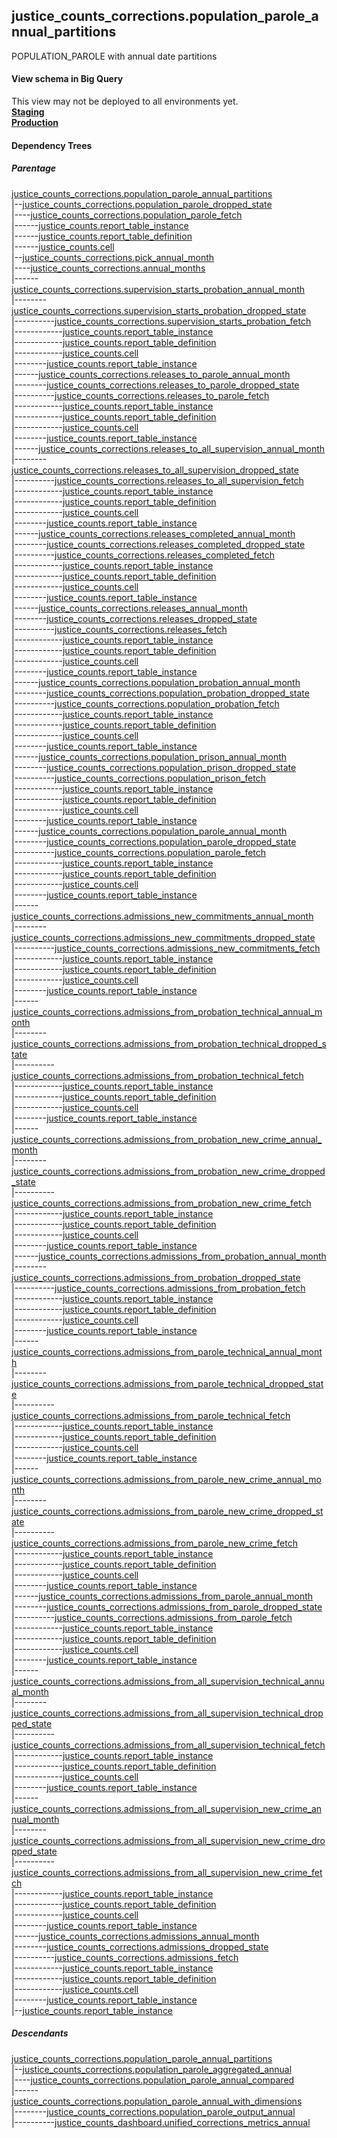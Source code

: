 ## justice_counts_corrections.population_parole_annual_partitions
POPULATION_PAROLE with annual date partitions

#### View schema in Big Query
This view may not be deployed to all environments yet.<br/>
[**Staging**](https://console.cloud.google.com/bigquery?pli=1&p=recidiviz-staging&page=table&project=recidiviz-staging&d=justice_counts_corrections&t=population_parole_annual_partitions)
<br/>
[**Production**](https://console.cloud.google.com/bigquery?pli=1&p=recidiviz-123&page=table&project=recidiviz-123&d=justice_counts_corrections&t=population_parole_annual_partitions)
<br/>

#### Dependency Trees

##### Parentage
[justice_counts_corrections.population_parole_annual_partitions](../justice_counts_corrections/population_parole_annual_partitions.md) <br/>
|--[justice_counts_corrections.population_parole_dropped_state](../justice_counts_corrections/population_parole_dropped_state.md) <br/>
|----[justice_counts_corrections.population_parole_fetch](../justice_counts_corrections/population_parole_fetch.md) <br/>
|------[justice_counts.report_table_instance](../justice_counts/report_table_instance.md) <br/>
|------[justice_counts.report_table_definition](../justice_counts/report_table_definition.md) <br/>
|------[justice_counts.cell](../justice_counts/cell.md) <br/>
|--[justice_counts_corrections.pick_annual_month](../justice_counts_corrections/pick_annual_month.md) <br/>
|----[justice_counts_corrections.annual_months](../justice_counts_corrections/annual_months.md) <br/>
|------[justice_counts_corrections.supervision_starts_probation_annual_month](../justice_counts_corrections/supervision_starts_probation_annual_month.md) <br/>
|--------[justice_counts_corrections.supervision_starts_probation_dropped_state](../justice_counts_corrections/supervision_starts_probation_dropped_state.md) <br/>
|----------[justice_counts_corrections.supervision_starts_probation_fetch](../justice_counts_corrections/supervision_starts_probation_fetch.md) <br/>
|------------[justice_counts.report_table_instance](../justice_counts/report_table_instance.md) <br/>
|------------[justice_counts.report_table_definition](../justice_counts/report_table_definition.md) <br/>
|------------[justice_counts.cell](../justice_counts/cell.md) <br/>
|--------[justice_counts.report_table_instance](../justice_counts/report_table_instance.md) <br/>
|------[justice_counts_corrections.releases_to_parole_annual_month](../justice_counts_corrections/releases_to_parole_annual_month.md) <br/>
|--------[justice_counts_corrections.releases_to_parole_dropped_state](../justice_counts_corrections/releases_to_parole_dropped_state.md) <br/>
|----------[justice_counts_corrections.releases_to_parole_fetch](../justice_counts_corrections/releases_to_parole_fetch.md) <br/>
|------------[justice_counts.report_table_instance](../justice_counts/report_table_instance.md) <br/>
|------------[justice_counts.report_table_definition](../justice_counts/report_table_definition.md) <br/>
|------------[justice_counts.cell](../justice_counts/cell.md) <br/>
|--------[justice_counts.report_table_instance](../justice_counts/report_table_instance.md) <br/>
|------[justice_counts_corrections.releases_to_all_supervision_annual_month](../justice_counts_corrections/releases_to_all_supervision_annual_month.md) <br/>
|--------[justice_counts_corrections.releases_to_all_supervision_dropped_state](../justice_counts_corrections/releases_to_all_supervision_dropped_state.md) <br/>
|----------[justice_counts_corrections.releases_to_all_supervision_fetch](../justice_counts_corrections/releases_to_all_supervision_fetch.md) <br/>
|------------[justice_counts.report_table_instance](../justice_counts/report_table_instance.md) <br/>
|------------[justice_counts.report_table_definition](../justice_counts/report_table_definition.md) <br/>
|------------[justice_counts.cell](../justice_counts/cell.md) <br/>
|--------[justice_counts.report_table_instance](../justice_counts/report_table_instance.md) <br/>
|------[justice_counts_corrections.releases_completed_annual_month](../justice_counts_corrections/releases_completed_annual_month.md) <br/>
|--------[justice_counts_corrections.releases_completed_dropped_state](../justice_counts_corrections/releases_completed_dropped_state.md) <br/>
|----------[justice_counts_corrections.releases_completed_fetch](../justice_counts_corrections/releases_completed_fetch.md) <br/>
|------------[justice_counts.report_table_instance](../justice_counts/report_table_instance.md) <br/>
|------------[justice_counts.report_table_definition](../justice_counts/report_table_definition.md) <br/>
|------------[justice_counts.cell](../justice_counts/cell.md) <br/>
|--------[justice_counts.report_table_instance](../justice_counts/report_table_instance.md) <br/>
|------[justice_counts_corrections.releases_annual_month](../justice_counts_corrections/releases_annual_month.md) <br/>
|--------[justice_counts_corrections.releases_dropped_state](../justice_counts_corrections/releases_dropped_state.md) <br/>
|----------[justice_counts_corrections.releases_fetch](../justice_counts_corrections/releases_fetch.md) <br/>
|------------[justice_counts.report_table_instance](../justice_counts/report_table_instance.md) <br/>
|------------[justice_counts.report_table_definition](../justice_counts/report_table_definition.md) <br/>
|------------[justice_counts.cell](../justice_counts/cell.md) <br/>
|--------[justice_counts.report_table_instance](../justice_counts/report_table_instance.md) <br/>
|------[justice_counts_corrections.population_probation_annual_month](../justice_counts_corrections/population_probation_annual_month.md) <br/>
|--------[justice_counts_corrections.population_probation_dropped_state](../justice_counts_corrections/population_probation_dropped_state.md) <br/>
|----------[justice_counts_corrections.population_probation_fetch](../justice_counts_corrections/population_probation_fetch.md) <br/>
|------------[justice_counts.report_table_instance](../justice_counts/report_table_instance.md) <br/>
|------------[justice_counts.report_table_definition](../justice_counts/report_table_definition.md) <br/>
|------------[justice_counts.cell](../justice_counts/cell.md) <br/>
|--------[justice_counts.report_table_instance](../justice_counts/report_table_instance.md) <br/>
|------[justice_counts_corrections.population_prison_annual_month](../justice_counts_corrections/population_prison_annual_month.md) <br/>
|--------[justice_counts_corrections.population_prison_dropped_state](../justice_counts_corrections/population_prison_dropped_state.md) <br/>
|----------[justice_counts_corrections.population_prison_fetch](../justice_counts_corrections/population_prison_fetch.md) <br/>
|------------[justice_counts.report_table_instance](../justice_counts/report_table_instance.md) <br/>
|------------[justice_counts.report_table_definition](../justice_counts/report_table_definition.md) <br/>
|------------[justice_counts.cell](../justice_counts/cell.md) <br/>
|--------[justice_counts.report_table_instance](../justice_counts/report_table_instance.md) <br/>
|------[justice_counts_corrections.population_parole_annual_month](../justice_counts_corrections/population_parole_annual_month.md) <br/>
|--------[justice_counts_corrections.population_parole_dropped_state](../justice_counts_corrections/population_parole_dropped_state.md) <br/>
|----------[justice_counts_corrections.population_parole_fetch](../justice_counts_corrections/population_parole_fetch.md) <br/>
|------------[justice_counts.report_table_instance](../justice_counts/report_table_instance.md) <br/>
|------------[justice_counts.report_table_definition](../justice_counts/report_table_definition.md) <br/>
|------------[justice_counts.cell](../justice_counts/cell.md) <br/>
|--------[justice_counts.report_table_instance](../justice_counts/report_table_instance.md) <br/>
|------[justice_counts_corrections.admissions_new_commitments_annual_month](../justice_counts_corrections/admissions_new_commitments_annual_month.md) <br/>
|--------[justice_counts_corrections.admissions_new_commitments_dropped_state](../justice_counts_corrections/admissions_new_commitments_dropped_state.md) <br/>
|----------[justice_counts_corrections.admissions_new_commitments_fetch](../justice_counts_corrections/admissions_new_commitments_fetch.md) <br/>
|------------[justice_counts.report_table_instance](../justice_counts/report_table_instance.md) <br/>
|------------[justice_counts.report_table_definition](../justice_counts/report_table_definition.md) <br/>
|------------[justice_counts.cell](../justice_counts/cell.md) <br/>
|--------[justice_counts.report_table_instance](../justice_counts/report_table_instance.md) <br/>
|------[justice_counts_corrections.admissions_from_probation_technical_annual_month](../justice_counts_corrections/admissions_from_probation_technical_annual_month.md) <br/>
|--------[justice_counts_corrections.admissions_from_probation_technical_dropped_state](../justice_counts_corrections/admissions_from_probation_technical_dropped_state.md) <br/>
|----------[justice_counts_corrections.admissions_from_probation_technical_fetch](../justice_counts_corrections/admissions_from_probation_technical_fetch.md) <br/>
|------------[justice_counts.report_table_instance](../justice_counts/report_table_instance.md) <br/>
|------------[justice_counts.report_table_definition](../justice_counts/report_table_definition.md) <br/>
|------------[justice_counts.cell](../justice_counts/cell.md) <br/>
|--------[justice_counts.report_table_instance](../justice_counts/report_table_instance.md) <br/>
|------[justice_counts_corrections.admissions_from_probation_new_crime_annual_month](../justice_counts_corrections/admissions_from_probation_new_crime_annual_month.md) <br/>
|--------[justice_counts_corrections.admissions_from_probation_new_crime_dropped_state](../justice_counts_corrections/admissions_from_probation_new_crime_dropped_state.md) <br/>
|----------[justice_counts_corrections.admissions_from_probation_new_crime_fetch](../justice_counts_corrections/admissions_from_probation_new_crime_fetch.md) <br/>
|------------[justice_counts.report_table_instance](../justice_counts/report_table_instance.md) <br/>
|------------[justice_counts.report_table_definition](../justice_counts/report_table_definition.md) <br/>
|------------[justice_counts.cell](../justice_counts/cell.md) <br/>
|--------[justice_counts.report_table_instance](../justice_counts/report_table_instance.md) <br/>
|------[justice_counts_corrections.admissions_from_probation_annual_month](../justice_counts_corrections/admissions_from_probation_annual_month.md) <br/>
|--------[justice_counts_corrections.admissions_from_probation_dropped_state](../justice_counts_corrections/admissions_from_probation_dropped_state.md) <br/>
|----------[justice_counts_corrections.admissions_from_probation_fetch](../justice_counts_corrections/admissions_from_probation_fetch.md) <br/>
|------------[justice_counts.report_table_instance](../justice_counts/report_table_instance.md) <br/>
|------------[justice_counts.report_table_definition](../justice_counts/report_table_definition.md) <br/>
|------------[justice_counts.cell](../justice_counts/cell.md) <br/>
|--------[justice_counts.report_table_instance](../justice_counts/report_table_instance.md) <br/>
|------[justice_counts_corrections.admissions_from_parole_technical_annual_month](../justice_counts_corrections/admissions_from_parole_technical_annual_month.md) <br/>
|--------[justice_counts_corrections.admissions_from_parole_technical_dropped_state](../justice_counts_corrections/admissions_from_parole_technical_dropped_state.md) <br/>
|----------[justice_counts_corrections.admissions_from_parole_technical_fetch](../justice_counts_corrections/admissions_from_parole_technical_fetch.md) <br/>
|------------[justice_counts.report_table_instance](../justice_counts/report_table_instance.md) <br/>
|------------[justice_counts.report_table_definition](../justice_counts/report_table_definition.md) <br/>
|------------[justice_counts.cell](../justice_counts/cell.md) <br/>
|--------[justice_counts.report_table_instance](../justice_counts/report_table_instance.md) <br/>
|------[justice_counts_corrections.admissions_from_parole_new_crime_annual_month](../justice_counts_corrections/admissions_from_parole_new_crime_annual_month.md) <br/>
|--------[justice_counts_corrections.admissions_from_parole_new_crime_dropped_state](../justice_counts_corrections/admissions_from_parole_new_crime_dropped_state.md) <br/>
|----------[justice_counts_corrections.admissions_from_parole_new_crime_fetch](../justice_counts_corrections/admissions_from_parole_new_crime_fetch.md) <br/>
|------------[justice_counts.report_table_instance](../justice_counts/report_table_instance.md) <br/>
|------------[justice_counts.report_table_definition](../justice_counts/report_table_definition.md) <br/>
|------------[justice_counts.cell](../justice_counts/cell.md) <br/>
|--------[justice_counts.report_table_instance](../justice_counts/report_table_instance.md) <br/>
|------[justice_counts_corrections.admissions_from_parole_annual_month](../justice_counts_corrections/admissions_from_parole_annual_month.md) <br/>
|--------[justice_counts_corrections.admissions_from_parole_dropped_state](../justice_counts_corrections/admissions_from_parole_dropped_state.md) <br/>
|----------[justice_counts_corrections.admissions_from_parole_fetch](../justice_counts_corrections/admissions_from_parole_fetch.md) <br/>
|------------[justice_counts.report_table_instance](../justice_counts/report_table_instance.md) <br/>
|------------[justice_counts.report_table_definition](../justice_counts/report_table_definition.md) <br/>
|------------[justice_counts.cell](../justice_counts/cell.md) <br/>
|--------[justice_counts.report_table_instance](../justice_counts/report_table_instance.md) <br/>
|------[justice_counts_corrections.admissions_from_all_supervision_technical_annual_month](../justice_counts_corrections/admissions_from_all_supervision_technical_annual_month.md) <br/>
|--------[justice_counts_corrections.admissions_from_all_supervision_technical_dropped_state](../justice_counts_corrections/admissions_from_all_supervision_technical_dropped_state.md) <br/>
|----------[justice_counts_corrections.admissions_from_all_supervision_technical_fetch](../justice_counts_corrections/admissions_from_all_supervision_technical_fetch.md) <br/>
|------------[justice_counts.report_table_instance](../justice_counts/report_table_instance.md) <br/>
|------------[justice_counts.report_table_definition](../justice_counts/report_table_definition.md) <br/>
|------------[justice_counts.cell](../justice_counts/cell.md) <br/>
|--------[justice_counts.report_table_instance](../justice_counts/report_table_instance.md) <br/>
|------[justice_counts_corrections.admissions_from_all_supervision_new_crime_annual_month](../justice_counts_corrections/admissions_from_all_supervision_new_crime_annual_month.md) <br/>
|--------[justice_counts_corrections.admissions_from_all_supervision_new_crime_dropped_state](../justice_counts_corrections/admissions_from_all_supervision_new_crime_dropped_state.md) <br/>
|----------[justice_counts_corrections.admissions_from_all_supervision_new_crime_fetch](../justice_counts_corrections/admissions_from_all_supervision_new_crime_fetch.md) <br/>
|------------[justice_counts.report_table_instance](../justice_counts/report_table_instance.md) <br/>
|------------[justice_counts.report_table_definition](../justice_counts/report_table_definition.md) <br/>
|------------[justice_counts.cell](../justice_counts/cell.md) <br/>
|--------[justice_counts.report_table_instance](../justice_counts/report_table_instance.md) <br/>
|------[justice_counts_corrections.admissions_annual_month](../justice_counts_corrections/admissions_annual_month.md) <br/>
|--------[justice_counts_corrections.admissions_dropped_state](../justice_counts_corrections/admissions_dropped_state.md) <br/>
|----------[justice_counts_corrections.admissions_fetch](../justice_counts_corrections/admissions_fetch.md) <br/>
|------------[justice_counts.report_table_instance](../justice_counts/report_table_instance.md) <br/>
|------------[justice_counts.report_table_definition](../justice_counts/report_table_definition.md) <br/>
|------------[justice_counts.cell](../justice_counts/cell.md) <br/>
|--------[justice_counts.report_table_instance](../justice_counts/report_table_instance.md) <br/>
|--[justice_counts.report_table_instance](../justice_counts/report_table_instance.md) <br/>


##### Descendants
[justice_counts_corrections.population_parole_annual_partitions](../justice_counts_corrections/population_parole_annual_partitions.md) <br/>
|--[justice_counts_corrections.population_parole_aggregated_annual](../justice_counts_corrections/population_parole_aggregated_annual.md) <br/>
|----[justice_counts_corrections.population_parole_annual_compared](../justice_counts_corrections/population_parole_annual_compared.md) <br/>
|------[justice_counts_corrections.population_parole_annual_with_dimensions](../justice_counts_corrections/population_parole_annual_with_dimensions.md) <br/>
|--------[justice_counts_corrections.population_parole_output_annual](../justice_counts_corrections/population_parole_output_annual.md) <br/>
|----------[justice_counts_dashboard.unified_corrections_metrics_annual](../justice_counts_dashboard/unified_corrections_metrics_annual.md) <br/>

